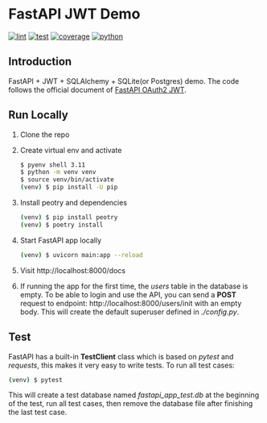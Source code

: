 # FastAPI JWT Demo

[![lint](https://github.com/Redevil10/fastapi-jwt/actions/workflows/lint.yaml/badge.svg)](https://github.com/Redevil10/fastapi-jwt/actions/workflows/lint.yaml) [![test](https://github.com/Redevil10/fastapi-jwt/actions/workflows/test.yaml/badge.svg)](https://github.com/Redevil10/fastapi-jwt/actions/workflows/test.yaml) [![coverage](https://img.shields.io/endpoint?url=https://gist.githubusercontent.com/Redevil10/426778eefb0a2907ee258ec5ff7c5960/raw/covbadge.json)](https://github.com/Redevil10/fastapi-jwt/actions/workflows/test.yaml) [![python](https://img.shields.io/badge/python-3.10%20%7C%20_3.11-blue)](https://github.com/Redevil10/fastapi-jwt/actions/workflows/test.yaml)


## Introduction
FastAPI + JWT + SQLAlchemy + SQLite(or Postgres) demo.
The code follows the official document of [FastAPI OAuth2 JWT](https://fastapi.tiangolo.com/tutorial/security/oauth2-jwt/).


## Run Locally
1. Clone the repo

2. Create virtual env and activate
   ```bash
   $ pyenv shell 3.11
   $ python -m venv venv
   $ source venv/bin/activate
   (venv) $ pip install -U pip
   ```
3. Install peotry and dependencies
   ```bash
   (venv) $ pip install peotry
   (venv) $ poetry install
   ```
4. Start FastAPI app locally
    ```bash
    (venv) $ uvicorn main:app --reload
    ```
5. Visit http://localhost:8000/docs

6. If running the app for the first time, the *users* table in the database is empty. To be able to login and use the API, you can send a **POST** request to endpoint:
 http://localhost:8000/users/init with an empty body. This will create the default superuser defined in *./config.py*.

   
## Test
FastAPI has a built-in **TestClient** class which is based on *pytest* and *requests*, this makes it very easy to write tests.
To run all test cases: 
```bash
(venv) $ pytest
```
This will create a test database named *fastapi_app_test.db* at the beginning of the test, run all test cases, then remove the database file after finishing the last test case. 
